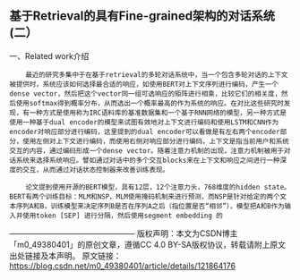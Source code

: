 ## 基于Retrieval的具有Fine-grained架构的对话系统(二）


一、Related work介绍

        最近的研究多集中于在基于retrieval的多轮对话系统中，当一个包含多轮对话的上下文被提供时，系统应该如何选择最合适的响应，如使用BERT对上下文序列进行编码，产生一个dense vector，然后把这个vector同一组可选响应的矩阵进行相乘，比较它们的相关度，然后使用softmax得到概率分布，从而选出一个概率最高的作为系统的响应。在对比这些研究时发现，有一种方式是使用称为IRC语料库的基准数据集和一个基于RNN网络的模型，另一种方式是使用一种基于dual encoder的模型来试图有效地对上下文进行编码和使用LSTM和CNN作为encoder对响应部分进行编码，这里提到的dual encoder可以看做是有左右两个encoder部分，使用左侧对上下文进行编码，而使用右侧对响应部分进行编码，上下文是指当前用户和系统交互的内容，通过编码形成一个dense vector。随着注意力机制的出现，注意力机制被用于对话系统来选择系统响应。譬如通过对话中的多个交互blocks来在上下文和响应之间进行一种深度的交互，从而通过对话状态控制器来改善训练表现。

        论文提到使用开源的BERT模型，具有12层，12个注意力头，768维度的hidden state。BERT有两个训练目标：MLM和NSP，MLM使用掩码机制来进行预测，而NSP是针对给定的两个文本序列A和B，训练模型来决定序列B是否在序列A之后（指位置是否“相邻”），模型把A和B作为输入并使用token [SEP] 进行分隔，然后使用segment embedding 的

————————————————
版权声明：本文为CSDN博主「m0_49380401」的原创文章，遵循CC 4.0 BY-SA版权协议，转载请附上原文出处链接及本声明。
原文链接：https://blog.csdn.net/m0_49380401/article/details/121864176
